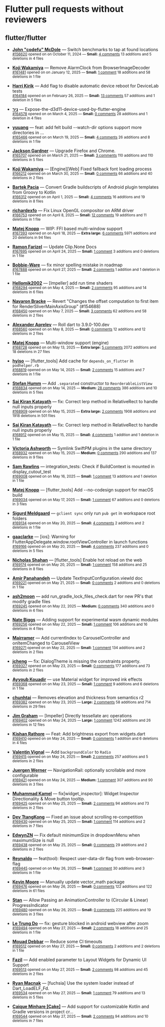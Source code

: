 # Flutter pull requests without reviewers

## flutter/flutter

* **[John "codefu" McDole](https://github.com/jtmcdole)** &mdash; Switch benchmarks to tap at found locations<br />
  <sub>[#156620](https://github.com/flutter/flutter/pull/156620) opened on on October 11, 2024 &mdash; **Small:** [4 comments](https://github.com/flutter/flutter/pull/156620) 13 additions and 5 deletions in 4 files</sub><br />

* **[Koji Wakamiya](https://github.com/koji-1009)** &mdash; Remove AlarmClock from BrowserImageDecoder<br />
  <sub>[#161481](https://github.com/flutter/flutter/pull/161481) opened on on January 12, 2025 &mdash; **Small:** [1 comment](https://github.com/flutter/flutter/pull/161481) 18 additions and 58 deletions in 1 file</sub><br />

* **[Harri Kirik](https://github.com/harri35)** &mdash; Add flag to disable automatic device reboot for DeviceLab tests<br />
  <sub>[#164184](https://github.com/flutter/flutter/pull/164184) opened on on February 26, 2025 &mdash; **Small:** [13 comments](https://github.com/flutter/flutter/pull/164184) 57 additions and 1 deletion in 5 files</sub><br />

* **[ניר](https://github.com/nrbnlulu)** &mdash; Expose-the-d3d11-device-used-by-flutter-engine<br />
  <sub>[#164578](https://github.com/flutter/flutter/pull/164578) opened on on March 4, 2025 &mdash; **Small:** [0 comments](https://github.com/flutter/flutter/pull/164578) 28 additions and 1 deletion in 4 files</sub><br />

* **[yuuang](https://github.com/zhangyuang)** &mdash; feat: add felt build --watch-dir options support more directories in …<br />
  <sub>[#165466](https://github.com/flutter/flutter/pull/165466) opened on on March 19, 2025 &mdash; **Small:** [4 comments](https://github.com/flutter/flutter/pull/165466) 26 additions and 8 deletions in 1 file</sub><br />

* **[Jackson Gardner](https://github.com/eyebrowsoffire)** &mdash; Upgrade Firefox and Chrome.<br />
  <sub>[#165707](https://github.com/flutter/flutter/pull/165707) opened on on March 21, 2025 &mdash; **Small:** [3 comments](https://github.com/flutter/flutter/pull/165707) 110 additions and 110 deletions in 5 files</sub><br />

* **[Koji Wakamiya](https://github.com/koji-1009)** &mdash; [Engine][Web] Fixed fallback font loading process<br />
  <sub>[#166212](https://github.com/flutter/flutter/pull/166212) opened on on March 30, 2025 &mdash; **Small:** [0 comments](https://github.com/flutter/flutter/pull/166212) 66 additions and 40 deletions in 2 files</sub><br />

* **[Bartek Pacia](https://github.com/bartekpacia)** &mdash; Convert Gradle buildscripts of Android plugin templates from Groovy to Kotlin<br />
  <sub>[#166312](https://github.com/flutter/flutter/pull/166312) opened on on April 1, 2025 &mdash; **Small:** [4 comments](https://github.com/flutter/flutter/pull/166312) 16 additions and 19 deletions in 8 files</sub><br />

* **[richardexfo](https://github.com/richardexfo)** &mdash; Fix Linux OpenGL compositor on ARM driver<br />
  <sub>[#166753](https://github.com/flutter/flutter/pull/166753) opened on on April 8, 2025 &mdash; **Small:** [12 comments](https://github.com/flutter/flutter/pull/166753) 19 additions and 11 deletions in 1 file</sub><br />

* **[Matej Knopp](https://github.com/knopp)** &mdash; WIP: FFI based multi-window support<br />
  <sub>[#167393](https://github.com/flutter/flutter/pull/167393) opened on on April 18, 2025 &mdash; **Extra large:** [6 comments](https://github.com/flutter/flutter/pull/167393) 5971 additions and 20 deletions in 94 files</sub><br />

* **[Ramon Farizel](https://github.com/RamonFarizel)** &mdash; Update Clip.None Docs<br />
  <sub>[#167695](https://github.com/flutter/flutter/pull/167695) opened on on April 24, 2025 &mdash; **Small:** [1 comment](https://github.com/flutter/flutter/pull/167695) 3 additions and 0 deletions in 1 file</sub><br />

* **[Bobbie-Ware](https://github.com/Bobbie-Ware)** &mdash; fix minor spelling mistake in roadmap<br />
  <sub>[#167888](https://github.com/flutter/flutter/pull/167888) opened on on April 27, 2025 &mdash; **Small:** [2 comments](https://github.com/flutter/flutter/pull/167888) 1 addition and 1 deletion in 1 file</sub><br />

* **[Hellomik2002](https://github.com/Hellomik2002)** &mdash; [Impeller] add run time shaders<br />
  <sub>[#168294](https://github.com/flutter/flutter/pull/168294) opened on on May 4, 2025 &mdash; **Small:** [2 comments](https://github.com/flutter/flutter/pull/168294) 95 additions and 14 deletions in 6 files</sub><br />

* **[Navaron Bracke](https://github.com/navaronbracke)** &mdash; Revert "Changes the offset computation to first item for RenderSliverMainAxisGroup" (#154688)<br />
  <sub>[#168450](https://github.com/flutter/flutter/pull/168450) opened on on May 7, 2025 &mdash; **Small:** [3 comments](https://github.com/flutter/flutter/pull/168450) 62 additions and 58 deletions in 2 files</sub><br />

* **[Alexander Aprelev](https://github.com/aam)** &mdash; Roll dart to 3.9.0-100.dev<br />
  <sub>[#168560](https://github.com/flutter/flutter/pull/168560) opened on on May 8, 2025 &mdash; **Small:** [0 comments](https://github.com/flutter/flutter/pull/168560) 12 additions and 12 deletions in 2 files</sub><br />

* **[Matej Knopp](https://github.com/knopp)** &mdash; Multi-window support (engine)<br />
  <sub>[#168728](https://github.com/flutter/flutter/pull/168728) opened on on May 13, 2025 &mdash; **Extra large:** [5 comments](https://github.com/flutter/flutter/pull/168728) 2072 additions and 18 deletions in 27 files</sub><br />

* **[hyiso](https://github.com/hyiso)** &mdash; [flutter_tools] Add cache for `depends_on_flutter` in `podhelper.rb`<br />
  <sub>[#168819](https://github.com/flutter/flutter/pull/168819) opened on on May 14, 2025 &mdash; **Small:** [2 comments](https://github.com/flutter/flutter/pull/168819) 15 additions and 7 deletions in 1 file</sub><br />

* **[Stefan Humm](https://github.com/Fintasys)** &mdash; Add `.separated` constructor to `ReorderableListView`<br />
  <sub>[#168834](https://github.com/flutter/flutter/pull/168834) opened on on May 14, 2025 &mdash; **Medium:** [28 comments](https://github.com/flutter/flutter/pull/168834) 386 additions and 10 deletions in 5 files</sub><br />

* **[Sai Kiran Katayath](https://github.com/Katayath-Sai-Kiran)** &mdash; fix: Correct lerp method in RelativeRect to handle null inputs properly<br />
  <sub>[#168909](https://github.com/flutter/flutter/pull/168909) opened on on May 15, 2025 &mdash; **Extra large:** [2 comments](https://github.com/flutter/flutter/pull/168909) 1908 additions and 1918 deletions in 501 files</sub><br />

* **[Sai Kiran Katayath](https://github.com/Katayath-Sai-Kiran)** &mdash; fix: Correct lerp method in RelativeRect to handle null inputs properly<br />
  <sub>[#168912](https://github.com/flutter/flutter/pull/168912) opened on on May 15, 2025 &mdash; **Small:** [4 comments](https://github.com/flutter/flutter/pull/168912) 1 addition and 1 deletion in 1 file</sub><br />

* **[Victoria Ashworth](https://github.com/vashworth)** &mdash; Symlink SwiftPM plugins in the same directory<br />
  <sub>[#168932](https://github.com/flutter/flutter/pull/168932) opened on on May 15, 2025 &mdash; **Medium:** [0 comments](https://github.com/flutter/flutter/pull/168932) 290 additions and 137 deletions in 9 files</sub><br />

* **[Sam Rawlins](https://github.com/srawlins)** &mdash; integration_tests: Check if BuildContext is mounted in display_cutout_test<br />
  <sub>[#169008](https://github.com/flutter/flutter/pull/169008) opened on on May 16, 2025 &mdash; **Small:** [1 comment](https://github.com/flutter/flutter/pull/169008) 13 additions and 1 deletion in 1 file</sub><br />

* **[Matej Knopp](https://github.com/knopp)** &mdash; [flutter_tools] Add --no-codesign support for macOS build<br />
  <sub>[#169034](https://github.com/flutter/flutter/pull/169034) opened on on May 17, 2025 &mdash; **Small:** [1 comment](https://github.com/flutter/flutter/pull/169034) 67 additions and 0 deletions in 3 files</sub><br />

* **[Sigurd Meldgaard](https://github.com/sigurdm)** &mdash; `gclient sync` only run `pub get` in workspace root folders<br />
  <sub>[#169134](https://github.com/flutter/flutter/pull/169134) opened on on May 20, 2025 &mdash; **Small:** [4 comments](https://github.com/flutter/flutter/pull/169134) 2 additions and 2 deletions in 1 file</sub><br />

* **[gaaclarke](https://github.com/gaaclarke)** &mdash; [ios]: Warning for FlutterAppDelegate.window.rootViewController in launch functions<br />
  <sub>[#169166](https://github.com/flutter/flutter/pull/169166) opened on on May 20, 2025 &mdash; **Small:** [4 comments](https://github.com/flutter/flutter/pull/169166) 237 additions and 0 deletions in 5 files</sub><br />

* **[Nicholas Shahan](https://github.com/nshahan)** &mdash; [flutter_tools] Enable hot reload on the web<br />
  <sub>[#169174](https://github.com/flutter/flutter/pull/169174) opened on on May 20, 2025 &mdash; **Small:** [1 comment](https://github.com/flutter/flutter/pull/169174) 158 additions and 25 deletions in 8 files</sub><br />

* **[Amir Panahandeh](https://github.com/Amir-P)** &mdash; Update TextInputConfiguration.viewId doc<br />
  <sub>[#169221](https://github.com/flutter/flutter/pull/169221) opened on on May 21, 2025 &mdash; **Small:** [0 comments](https://github.com/flutter/flutter/pull/169221) 2 additions and 0 deletions in 1 file</sub><br />

* **[ash2moon](https://github.com/ash2moon)** &mdash; add run_gradle_lock_files_check.dart for new PR's that modify gradle files<br />
  <sub>[#169245](https://github.com/flutter/flutter/pull/169245) opened on on May 22, 2025 &mdash; **Medium:** [0 comments](https://github.com/flutter/flutter/pull/169245) 340 additions and 0 deletions in 6 files</sub><br />

* **[Nate Biggs](https://github.com/biggs0125)** &mdash; Adding support for experimental wasm dynamic modules<br />
  <sub>[#169256](https://github.com/flutter/flutter/pull/169256) opened on on May 22, 2025 &mdash; **Small:** [1 comment](https://github.com/flutter/flutter/pull/169256) 106 additions and 16 deletions in 4 files</sub><br />

* **[Mairramer](https://github.com/Mairramer)** &mdash; Add currentIndex to CarouselController and onItemChanged to CarouselView<br />
  <sub>[#169271](https://github.com/flutter/flutter/pull/169271) opened on on May 22, 2025 &mdash; **Small:** [1 comment](https://github.com/flutter/flutter/pull/169271) 134 additions and 2 deletions in 2 files</sub><br />

* **[jcheng](https://github.com/StanleyCocos)** &mdash; fix: DialogTheme is missing the constraints property.<br />
  <sub>[#169327](https://github.com/flutter/flutter/pull/169327) opened on on May 23, 2025 &mdash; **Small:** [0 comments](https://github.com/flutter/flutter/pull/169327) 177 additions and 73 deletions in 2 files</sub><br />

* **[Ayyoub Kouadir](https://github.com/ayyoub-coder)** &mdash; use Material widget for improved ink effects<br />
  <sub>[#169368](https://github.com/flutter/flutter/pull/169368) opened on on May 23, 2025 &mdash; **Small:** [1 comment](https://github.com/flutter/flutter/pull/169368) 9 additions and 6 deletions in 1 file</sub><br />

* **[chunhtai](https://github.com/chunhtai)** &mdash; Removes elevation and thickness from semantics r2<br />
  <sub>[#169382](https://github.com/flutter/flutter/pull/169382) opened on on May 23, 2025 &mdash; **Large:** [2 comments](https://github.com/flutter/flutter/pull/169382) 58 additions and 714 deletions in 29 files</sub><br />

* **[Jim Graham](https://github.com/flar)** &mdash; [Impeller] Directly tessellate arc operations<br />
  <sub>[#169402](https://github.com/flutter/flutter/pull/169402) opened on on May 24, 2025 &mdash; **Large:** [1 comment](https://github.com/flutter/flutter/pull/169402) 1242 additions and 26 deletions in 12 files</sub><br />

* **[Kishan Rathore](https://github.com/rkishan516)** &mdash; Feat: Add brightness export from widgets.dart<br />
  <sub>[#169410](https://github.com/flutter/flutter/pull/169410) opened on on May 24, 2025 &mdash; **Small:** [0 comments](https://github.com/flutter/flutter/pull/169410) 1 addition and 6 deletions in 4 files</sub><br />

* **[Valentin Vignal](https://github.com/ValentinVignal)** &mdash; Add `backgroundColor` to `Radio`<br />
  <sub>[#169415](https://github.com/flutter/flutter/pull/169415) opened on on May 24, 2025 &mdash; **Small:** [2 comments](https://github.com/flutter/flutter/pull/169415) 257 additions and 5 deletions in 2 files</sub><br />

* **[Juergen Werner](https://github.com/pogojotz)** &mdash; NavigationRail: optionally scrollable and more configurable<br />
  <sub>[#169421](https://github.com/flutter/flutter/pull/169421) opened on on May 24, 2025 &mdash; **Medium:** [1 comment](https://github.com/flutter/flutter/pull/169421) 307 additions and 90 deletions in 3 files</sub><br />

* **[Muhammad Kamel](https://github.com/muhammadkamel)** &mdash; fix[widget_inspector]: Widget Inspector Directionality & Move button tooltip.<br />
  <sub>[#169425](https://github.com/flutter/flutter/pull/169425) opened on on May 25, 2025 &mdash; **Small:** [2 comments](https://github.com/flutter/flutter/pull/169425) 94 additions and 73 deletions in 2 files</sub><br />

* **[Dev TtangKong](https://github.com/MTtankkeo)** &mdash; Fixed an issue about scrolling re-competition<br />
  <sub>[#169430](https://github.com/flutter/flutter/pull/169430) opened on on May 25, 2025 &mdash; **Small:** [1 comment](https://github.com/flutter/flutter/pull/169430) 114 additions and 2 deletions in 7 files</sub><br />

* **[EdwynZN](https://github.com/EdwynZN)** &mdash; Fix default minimumSize in dropdownMenu when maximumSize is null<br />
  <sub>[#169438](https://github.com/flutter/flutter/pull/169438) opened on on May 25, 2025 &mdash; **Small:** [0 comments](https://github.com/flutter/flutter/pull/169438) 29 additions and 2 deletions in 2 files</sub><br />

* **[Reynaldo](https://github.com/reynaldots)** &mdash; feat(tool): Respect user-data-dir flag from web-browser-flag<br />
  <sub>[#169445](https://github.com/flutter/flutter/pull/169445) opened on on May 26, 2025 &mdash; **Small:** [1 comment](https://github.com/flutter/flutter/pull/169445) 30 additions and 3 deletions in 1 file</sub><br />

* **[Kevin Moore](https://github.com/kevmoo)** &mdash; Manually update vector_math package<br />
  <sub>[#169476](https://github.com/flutter/flutter/pull/169476) opened on on May 26, 2025 &mdash; **Small:** [0 comments](https://github.com/flutter/flutter/pull/169476) 122 additions and 122 deletions in 61 files</sub><br />

* **[Stan](https://github.com/stan-at-work)** &mdash; Allow Passing an AnimationController to (Circular & Linear) ProgressIndicator<br />
  <sub>[#169480](https://github.com/flutter/flutter/pull/169480) opened on on May 26, 2025 &mdash; **Small:** [0 comments](https://github.com/flutter/flutter/pull/169480) 225 additions and 19 deletions in 3 files</sub><br />

* **[Le Trung Do](https://github.com/letrungdo)** &mdash; fix: gesture blocked in android webview after zoom<br />
  <sub>[#169494](https://github.com/flutter/flutter/pull/169494) opened on on May 27, 2025 &mdash; **Small:** [2 comments](https://github.com/flutter/flutter/pull/169494) 18 additions and 25 deletions in 1 file</sub><br />

* **[Mouad Debbar](https://github.com/mdebbar)** &mdash; Reduce some CI timeouts<br />
  <sub>[#169512](https://github.com/flutter/flutter/pull/169512) opened on on May 27, 2025 &mdash; **Small:** [0 comments](https://github.com/flutter/flutter/pull/169512) 2 additions and 2 deletions in 1 file</sub><br />

* **[Fazil](https://github.com/fazil-kp)** &mdash; Add enabled parameter to Layout Widgets for Dynamic UI Support<br />
  <sub>[#169513](https://github.com/flutter/flutter/pull/169513) opened on on May 27, 2025 &mdash; **Small:** [2 comments](https://github.com/flutter/flutter/pull/169513) 98 additions and 45 deletions in 2 files</sub><br />

* **[Ryan Macnak](https://github.com/rmacnak-google)** &mdash; [fuchsia] Use the system loader instead of Dart_LoadELF_Fd.<br />
  <sub>[#169534](https://github.com/flutter/flutter/pull/169534) opened on on May 27, 2025 &mdash; **Small:** [1 comment](https://github.com/flutter/flutter/pull/169534) 79 additions and 13 deletions in 5 files</sub><br />

* **[Caique Minhare [Cake]](https://github.com/ca-ke)** &mdash; Add support for customizable Kotlin and Gradle versions in project cr…<br />
  <sub>[#169544](https://github.com/flutter/flutter/pull/169544) opened on on May 27, 2025 &mdash; **Small:** [2 comments](https://github.com/flutter/flutter/pull/169544) 94 additions and 10 deletions in 7 files</sub><br />

